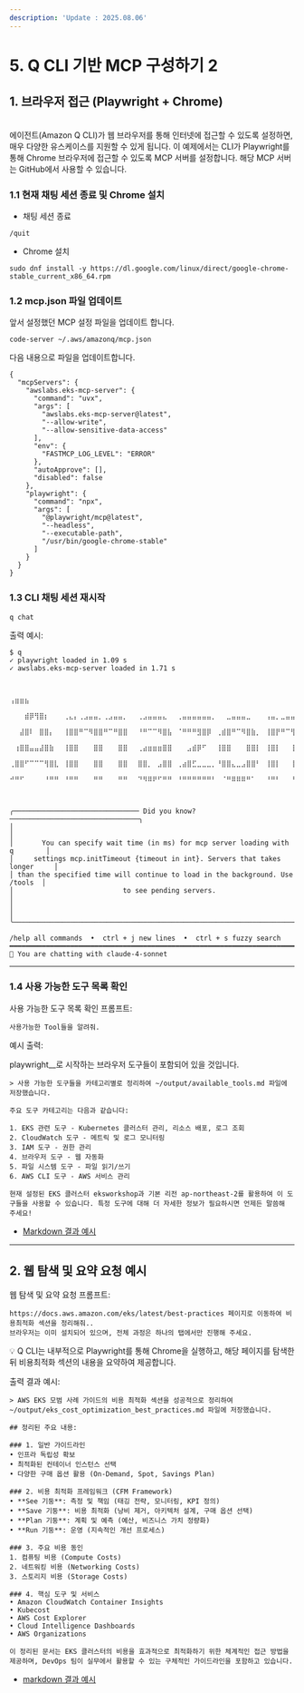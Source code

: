 ```yaml
---
description: 'Update : 2025.08.06'
---
```


# 5. Q CLI 기반 MCP 구성하기 2

## 1. 브라우저 접근 (Playwright + Chrome)

\
에이전트(Amazon Q CLI)가 웹 브라우저를 통해 인터넷에 접근할 수 있도록 설정하면, 매우 다양한 유스케이스를 지원할 수 있게 됩니다. 이 예제에서는 CLI가 Playwright를 통해 Chrome 브라우저에 접근할 수 있도록 MCP 서버를 설정합니다. 해당 MCP 서버는 GitHub에서 사용할 수 있습니다.

### 1.1 현재 채팅 세션 종료 및 Chrome 설치

* 채팅 세션 종료

```
/quit
```

* Chrome 설치

```
sudo dnf install -y https://dl.google.com/linux/direct/google-chrome-stable_current_x86_64.rpm
```

### 1.2  mcp.json  파일 업데이트

앞서 설정했던 MCP 설정 파일을 업데이트 합니다.

```
code-server ~/.aws/amazonq/mcp.json
```

다음 내용으로 파일을 업데이트합니다.

```
{
  "mcpServers": {
    "awslabs.eks-mcp-server": {
      "command": "uvx",
      "args": [
        "awslabs.eks-mcp-server@latest",
        "--allow-write",
        "--allow-sensitive-data-access"
      ],
      "env": {
        "FASTMCP_LOG_LEVEL": "ERROR"
      },
      "autoApprove": [],
      "disabled": false
    },
    "playwright": {
      "command": "npx",
      "args": [
        "@playwright/mcp@latest",
        "--headless",
        "--executable-path",
        "/usr/bin/google-chrome-stable"
      ]
    }
  }
}
```

### 1.3  CLI 채팅 세션 재시작

```
q chat 
```

출력 예시:

```
$ q
✓ playwright loaded in 1.09 s
✓ awslabs.eks-mcp-server loaded in 1.71 s


    ⢠⣶⣶⣦⠀⠀⠀⠀⠀⠀⠀⠀⠀⠀⠀⠀⠀⠀⠀⠀⠀⠀⠀⠀⠀⠀⠀⠀⠀⠀⠀⠀⠀⠀⠀⠀⠀⠀⠀⠀⠀⠀⠀⠀⠀⠀⠀⠀⠀⠀⠀⠀⠀⠀⠀⠀⠀⠀⠀⠀⠀⠀⠀⠀⢀⣤⣶⣿⣿⣿⣶⣦⡀⠀
 ⠀⠀⠀⣾⡿⢻⣿⡆⠀⠀⠀⢀⣄⡄⢀⣠⣤⣤⡀⢀⣠⣤⣤⡀⠀⠀⢀⣠⣤⣤⣤⣄⠀⠀⢀⣤⣤⣤⣤⣤⣤⡀⠀⠀⣀⣤⣤⣤⣀⠀⠀⠀⢠⣤⡀⣀⣤⣤⣄⡀⠀⠀⠀⠀⠀⠀⢠⣿⣿⠋⠀⠀⠀⠙⣿⣿⡆
 ⠀⠀⣼⣿⠇⠀⣿⣿⡄⠀⠀⢸⣿⣿⠛⠉⠻⣿⣿⠛⠉⠛⣿⣿⠀⠀⠘⠛⠉⠉⠻⣿⣧⠀⠈⠛⠛⠛⣻⣿⡿⠀⢀⣾⣿⠛⠉⠻⣿⣷⡀⠀⢸⣿⡟⠛⠉⢻⣿⣷⠀⠀⠀⠀⠀⠀⣼⣿⡏⠀⠀⠀⠀⠀⢸⣿⣿
 ⠀⢰⣿⣿⣤⣤⣼⣿⣷⠀⠀⢸⣿⣿⠀⠀⠀⣿⣿⠀⠀⠀⣿⣿⠀⠀⢀⣴⣶⣶⣶⣿⣿⠀⠀⠀⣠⣾⡿⠋⠀⠀⢸⣿⣿⠀⠀⠀⣿⣿⡇⠀⢸⣿⡇⠀⠀⢸⣿⣿⠀⠀⠀⠀⠀⠀⢹⣿⣇⠀⠀⠀⠀⠀⢸⣿⡿
 ⢀⣿⣿⠋⠉⠉⠉⢻⣿⣇⠀⢸⣿⣿⠀⠀⠀⣿⣿⠀⠀⠀⣿⣿⠀⠀⣿⣿⡀⠀⣠⣿⣿⠀⢀⣴⣿⣋⣀⣀⣀⡀⠘⣿⣿⣄⣀⣠⣿⣿⠃⠀⢸⣿⡇⠀⠀⢸⣿⣿⠀⠀⠀⠀⠀⠀⠈⢿⣿⣦⣀⣀⣀⣴⣿⡿⠃
 ⠚⠛⠋⠀⠀⠀⠀⠘⠛⠛⠀⠘⠛⠛⠀⠀⠀⠛⠛⠀⠀⠀⠛⠛⠀⠀⠙⠻⠿⠟⠋⠛⠛⠀⠘⠛⠛⠛⠛⠛⠛⠃⠀⠈⠛⠿⠿⠿⠛⠁⠀⠀⠘⠛⠃⠀⠀⠘⠛⠛⠀⠀⠀⠀⠀⠀⠀⠀⠙⠛⠿⢿⣿⣿⣋⠀⠀
 ⠀⠀⠀⠀⠀⠀⠀⠀⠀⠀⠀⠀⠀⠀⠀⠀⠀⠀⠀⠀⠀⠀⠀⠀⠀⠀⠀⠀⠀⠀⠀⠀⠀⠀⠀⠀⠀⠀⠀⠀⠀⠀⠀⠀⠀⠀⠀⠀⠀⠀⠀⠀⠀⠀⠀⠀⠀⠀⠀⠀⠀⠀⠀⠀⠀⠀⠀⠀⠀⠀⠀⠀⠈⠛⠿⢿⡧

╭─────────────────────────────── Did you know? ────────────────────────────────╮
│                                                                              │
│       You can specify wait time (in ms) for mcp server loading with q        │
│     settings mcp.initTimeout {timeout in int}. Servers that takes longer     │
│ than the specified time will continue to load in the background. Use /tools  │
│                           to see pending servers.                            │
│                                                                              │
╰──────────────────────────────────────────────────────────────────────────────╯

/help all commands  •  ctrl + j new lines  •  ctrl + s fuzzy search
━━━━━━━━━━━━━━━━━━━━━━━━━━━━━━━━━━━━━━━━━━━━━━━━━━━━━━━━━━━━━━━━━━━━━━━━━━━━━━━━
🤖 You are chatting with claude-4-sonnet
```

***

### 1.4 사용 가능한 도구 목록 확인

사용 가능한 도구 목록 확인 프롬프트:

```
사용가능한 Tool들을 알려줘.
```

예시 출력:

playwright\_\_로 시작하는 브라우저 도구들이 포함되어 있을 것입니다.

```
> 사용 가능한 도구들을 카테고리별로 정리하여 ~/output/available_tools.md 파일에 저장했습니다.

주요 도구 카테고리는 다음과 같습니다:

1. EKS 관련 도구 - Kubernetes 클러스터 관리, 리소스 배포, 로그 조회
2. CloudWatch 도구 - 메트릭 및 로그 모니터링
3. IAM 도구 - 권한 관리
4. 브라우저 도구 - 웹 자동화
5. 파일 시스템 도구 - 파일 읽기/쓰기
6. AWS CLI 도구 - AWS 서비스 관리

현재 설정된 EKS 클러스터 eksworkshop과 기본 리전 ap-northeast-2를 활용하여 이 도구들을 사용할 수 있습니다. 특정 도구에 대해 더 자세한 정보가 필요하시면 언제든 말씀해 주세요!
```

* [Markdown 결과 예시](https://www.notion.so/whchoi98/available_tools-24704ef7e60e80278917c0725f3841f7?source=copy_link)

***

## 2. 웹 탐색 및 요약 요청 예시

웹 탐색 및 요약 요청 프롬프트:

```
https://docs.aws.amazon.com/eks/latest/best-practices 페이지로 이동하여 비용최적화 섹션을 정리해줘..
브라우저는 이미 설치되어 있으며, 전체 과정은 하나의 탭에서만 진행해 주세요.
```

💡 Q CLI는 내부적으로 Playwright를 통해 Chrome을 실행하고, 해당 페이지를 탐색한 뒤  비용최적화 섹션의 내용을 요약하여 제공합니다.

출력 결과 예시:

```
> AWS EKS 모범 사례 가이드의 비용 최적화 섹션을 성공적으로 정리하여 ~/output/eks_cost_optimization_best_practices.md 파일에 저장했습니다.

## 정리된 주요 내용:

### 1. 일반 가이드라인
• 인프라 독립성 확보
• 최적화된 컨테이너 인스턴스 선택
• 다양한 구매 옵션 활용 (On-Demand, Spot, Savings Plan)

### 2. 비용 최적화 프레임워크 (CFM Framework)
• **See 기둥**: 측정 및 책임 (태깅 전략, 모니터링, KPI 정의)
• **Save 기둥**: 비용 최적화 (낭비 제거, 아키텍처 설계, 구매 옵션 선택)
• **Plan 기둥**: 계획 및 예측 (예산, 비즈니스 가치 정량화)
• **Run 기둥**: 운영 (지속적인 개선 프로세스)

### 3. 주요 비용 동인
1. 컴퓨팅 비용 (Compute Costs)
2. 네트워킹 비용 (Networking Costs)  
3. 스토리지 비용 (Storage Costs)

### 4. 핵심 도구 및 서비스
• Amazon CloudWatch Container Insights
• Kubecost
• AWS Cost Explorer
• Cloud Intelligence Dashboards
• AWS Organizations

이 정리된 문서는 EKS 클러스터의 비용을 효과적으로 최적화하기 위한 체계적인 접근 방법을 제공하며, DevOps 팀이 실무에서 활용할 수 있는 구체적인 가이드라인을 포함하고 있습니다.

```

* [markdown 결과 예시](https://www.notion.so/whchoi98/eks_cost_optimization_best_practices-24704ef7e60e806998b3e18aa1b5b3cd?source=copy_link)

